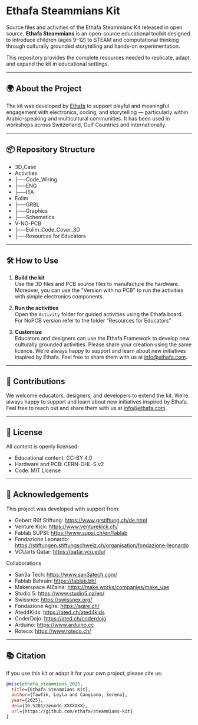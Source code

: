 # Ethafa Steammians Kit
Source files and activities of the Ethafa Steammians Kit released in open source.
**Ethafa Steammians** is an open-source educational toolkit designed to introduce children (ages 9–12) to STEAM and computational thinking through culturally grounded storytelling and hands-on experimentation.

This repository provides the complete resources needed to replicate, adapt, and expand the kit in educational settings.

---

## 🌍 About the Project

The kit was developed by [Ethafa](https://www.ethafa.com) to support playful and meaningful engagement with electronics, coding, and storytelling — particularly within Arabic-speaking and multicultural communities. It has been used in workshops across Switzerland, Gulf Countries and internationally.

---

## 📦 Repository Structure
- 3D_Case
- Activities
-    ├──Code_Wiring
-    ├──ENG
-    ├──ITA
- Eolim
-    ├──GRBL
-    ├──Graphics
-    ├──Schematics
- V-NO-PCB
-    ├──Eolim_Code_Cover_3D
-    ├──Resources for Educators

---

## 🛠 How to Use

1. **Build the kit**  
   Use the 3D files and PCB source files to manufacture the hardware. Moreover, you can use the "Version with no PCB" to run the activities with simple electronics components.

2. **Run the activities**  
   Open the `Activity` folder for guided activities using the Ethafa board.  
   For NoPCB version refer to the folder "Resources for Educators"

3. **Customize**  
   Educators and designers can use the Ethafa Framework to develop new culturally grounded activities. Please share your creation using the same licence.
   We’re always happy to support and learn about new initiatives inspired by Ethafa. Feel free to share them with us at info@ethafa.com.

---

## 🧩 Contributions

We welcome educators, designers, and developers to extend the kit. We’re always happy to support and learn about new initiatives inspired by Ethafa. Feel free to reach out and share them with us at info@ethafa.com.

---

## 📄 License

All content is openly licensed:
- Educational content: CC-BY 4.0
- Hardware and PCB: CERN-OHL-S v2
- Code: MIT License

---

## 🙌 Acknowledgements
This project was developed with support from:
- Gebert Rüf Stiftung: https://www.grstiftung.ch/de.html
- Venture Kick: https://www.venturekick.ch/
- Fablab SUPSI: https://www.supsi.ch/en/fablab
- Fondazione Leonardo: https://stiftungen.stiftungschweiz.ch/organisation/fondazione-leonardo
- VCUarts Qatar: https://qatar.vcu.edu/

Collaborations
- San3a Tech: https://www.san3atech.com/
- Fablab Bahrain: https://fablab.bh/
- Makerspace AlZaina: https://make.works/companies/make_uae
- Studio 5: https://www.studio5.qa/en/
- Swissnex: https://swissnex.org/
- Fondazione Agire: https://agire.ch/
- Ated4Kids: https://ated.ch/ated4kids
- CoderDojo: https://ated.ch/coderdojo
- Arduino: https://www.arduino.cc
- Roteco: https://www.roteco.ch/

---

## 📚 Citation

If you use this kit or adapt it for your own project, please cite us:

```bibtex
@misc{ethafa_steammians_2025,
  title={Ethafa Steammians Kit},
  author={Tawfik, Leyla and Cangiano, Serena},
  year={2025},
  doi={10.5281/zenodo.XXXXXXX},
  url={https://github.com/ethafa/steammians-kit}
}

